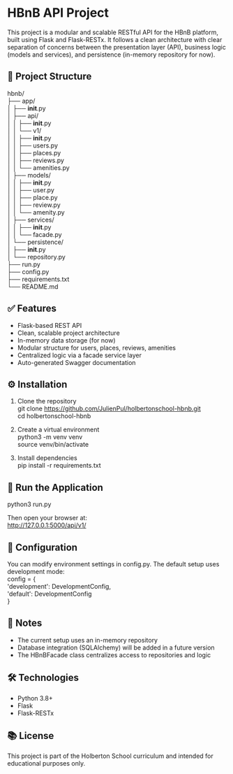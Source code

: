 # HBnB API Project

This project is a modular and scalable RESTful API for the HBnB platform, built using Flask and Flask-RESTx. It follows a clean architecture with clear separation of concerns between the presentation layer (API), business logic (models and services), and persistence (in-memory repository for now).

## 📁 Project Structure

hbnb/  
├── app/  
│   ├── __init__.py  
│   ├── api/  
│   │   ├── __init__.py  
│   │   └── v1/  
│   │       ├── __init__.py  
│   │       ├── users.py  
│   │       ├── places.py  
│   │       ├── reviews.py  
│   │       └── amenities.py  
│   ├── models/  
│   │   ├── __init__.py  
│   │   ├── user.py  
│   │   ├── place.py  
│   │   ├── review.py  
│   │   └── amenity.py  
│   ├── services/  
│   │   ├── __init__.py  
│   │   └── facade.py  
│   └── persistence/  
│       ├── __init__.py  
│       └── repository.py  
├── run.py  
├── config.py  
├── requirements.txt  
└── README.md

## ✅ Features

- Flask-based REST API  
- Clean, scalable project architecture  
- In-memory data storage (for now)  
- Modular structure for users, places, reviews, amenities  
- Centralized logic via a facade service layer  
- Auto-generated Swagger documentation

## ⚙️ Installation

1. Clone the repository  
git clone https://github.com/JulienPul/holbertonschool-hbnb.git  
cd holbertonschool-hbnb

2. Create a virtual environment  
python3 -m venv venv  
source venv/bin/activate

3. Install dependencies  
pip install -r requirements.txt

## 🚀 Run the Application

python3 run.py

Then open your browser at:  
http://127.0.0.1:5000/api/v1/

## 🔧 Configuration

You can modify environment settings in config.py. The default setup uses development mode:  
config = {  
    'development': DevelopmentConfig,  
    'default': DevelopmentConfig  
}

## 📌 Notes

- The current setup uses an in-memory repository  
- Database integration (SQLAlchemy) will be added in a future version  
- The HBnBFacade class centralizes access to repositories and logic

## 🛠️ Technologies

- Python 3.8+  
- Flask  
- Flask-RESTx  

## 📚 License

This project is part of the Holberton School curriculum and intended for educational purposes only.
